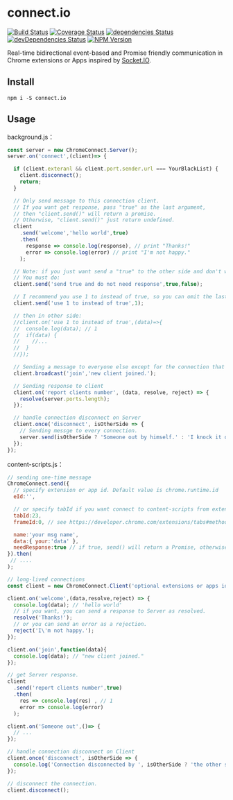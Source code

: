 # connect.io

[![Build Status](https://img.shields.io/travis/lmk123/connect.io/master.svg?style=flat-square)](https://travis-ci.org/lmk123/connect.io)
[![Coverage Status](https://img.shields.io/coveralls/lmk123/connect.io/master.svg?style=flat-square)](https://coveralls.io/github/lmk123/connect.io?branch=master)
[![dependencies Status](https://img.shields.io/david/lmk123/connect.io.svg?style=flat-square)](https://david-dm.org/lmk123/connect.io)
[![devDependencies Status](https://img.shields.io/david/dev/lmk123/connect.io.svg?style=flat-square)](https://david-dm.org/lmk123/connect.io#info=devDependencies)
[![NPM Version](https://img.shields.io/npm/v/connect.io.svg?style=flat-square)](https://www.npmjs.com/package/connect.io)


Real-time bidirectional event-based and Promise friendly communication in Chrome extensions or Apps inspired by [Socket.IO](http://socket.io/).

## Install

```
npm i -S connect.io
```

## Usage

background.js：

```js
const server = new ChromeConnect.Server();
server.on('connect',(client)=> {

  if (client.exteranl && client.port.sender.url === YourBlackList) {
    client.disconnect();
    return;
  }

  // Only send message to this connection client.
  // If you want get response, pass "true" as the last argument,
  // then "client.send()" will return a promise.
  // Otherwise, "client.send()" just return undefined.
  client
    .send('welcome','hello world',true)
    .then(
      response => console.log(response), // print "Thanks!"
      error => console.log(error) // print "I'm not happy."
    );

  // Note: if you just want send a "true" to the other side and don't want response,
  // You must do:
  client.send('send true and do not need response',true,false);

  // I recommend you use 1 to instead of true, so you can omit the last argument:
  client.send('use 1 to instead of true',1);

  // then in other side:
  //client.on('use 1 to instead of true',(data)=>{
  //  console.log(data); // 1
  //  if(data) {
  //    //...
  //  }
  //});

  // Sending a message to everyone else except for the connection that starts it.
  client.broadcast('join','new client joined.');

  // Sending response to client
  client.on('report clients number', (data, resolve, reject) => {
    resolve(server.ports.length);
  });

  // handle connection disconnect on Server
  client.once('disconnect', isOtherSide => {
    // Sending messge to every connection.
    server.send(isOtherSide ? 'Someone out by himself.' : 'I knock it out.');
  });
});
```

content-scripts.js：

```js
// sending one-time message
ChromeConnect.send({
  // specify extension or app id. Default value is chrome.runtime.id
  eId:'',

  // or specify tabId if you want connect to content-scripts from extension.
  tabId:23,
  frameId:0, // see https://developer.chrome.com/extensions/tabs#method-connect

  name:'your msg name',
  data:{ your:'data' },
  needResponse:true // if true, send() will return a Promise, otherwise it just return undefined.
}).then(
 // ....
);

// long-lived connections
const client = new ChromeConnect.Client('optional extensions or apps id, or tabId and frameId. default value is chrome.runtime.id');

client.on('welcome',(data,resolve,reject) => {
  console.log(data); // 'hello world'
  // if you want, you can send a response to Server as resolved.
  resolve('Thanks!');
  // or you can send an error as a rejection.
  reject('I\'m not happy.');
});

client.on('join',function(data){
  console.log(data); // "new client joined."
});

// get Server response.
client
  .send('report clients number',true)
  .then(
    res => console.log(res) , // 1
    error => console.log(error)
  );

client.on('Someone out',()=> {
  // ...
});

// handle connection disconnect on Client
client.once('disconnect', isOtherSide => {
  console.log('Connection disconnected by ', isOtherSide ? 'the other side' : 'myself', '.');
});

// disconnect the connection.
client.disconnect();
```
